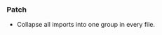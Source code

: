 <!--
A new scriv changelog fragment.

Uncomment the section that is right (remove the HTML comment wrapper).
-->

### Patch

- Collapse all imports into one group in every file.

<!--
### Non-Breaking

- A bullet item for the Non-Breaking category.

-->
<!--
### Breaking

- A bullet item for the Breaking category.

-->
